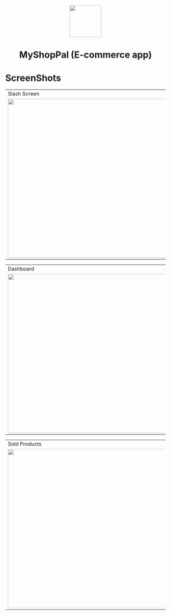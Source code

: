 

<p align="center">
  <img src="https://user-images.githubusercontent.com/81689972/124975747-f7d48080-e04b-11eb-8600-90dc89b3c652.png" width=100/>
  <h1 align="center">MyShopPal (E-commerce app)</h1>

</p>

# ScreenShots

<table>
  <tr>
    <td>Slash Screen</td>
     <td>Login Screen</td>
     <td>Register Screen</td>
  </tr>
  <tr>
    <td><img src="https://user-images.githubusercontent.com/81689972/124970978-4b43d000-e046-11eb-8824-cc1e7c4698ba.jpg" width=500 ></td>
    <td><img src="https://user-images.githubusercontent.com/81689972/124973786-9e6b5200-e049-11eb-86c9-0a5544508207.jpg" width=500 ></td>
    <td><img src="https://user-images.githubusercontent.com/81689972/124971051-5eef3680-e046-11eb-9bb6-48b56f47422c.jpg" width=500 ></td>
  </tr>
 </table>
 
 <table>
  <tr>
    <td>Dashboard</td>
     <td>Products Screen</td>
     <td>Oders Screen</td>
  </tr>
  <tr>
    <td><img src="https://user-images.githubusercontent.com/81689972/124971095-69113500-e046-11eb-99b5-7a818dd73681.jpg" width=500></td>
    <td><img src="https://user-images.githubusercontent.com/81689972/124971125-73333380-e046-11eb-8ca3-3c43cdc817e3.jpg" width=500></td>
    <td><img src="https://user-images.githubusercontent.com/81689972/124971164-7fb78c00-e046-11eb-8f54-3f1330dbc27a.jpg" width=500></td>
  </tr>
 </table>
 
  <table>
  <tr>
    <td>Sold Products</td>
     <td>My Cart</td>
     <td>Checkout Screen</td>
  </tr>
  <tr>
    <td><img src="https://user-images.githubusercontent.com/81689972/124971227-8f36d500-e046-11eb-9033-405d1228f210.jpg" width=500></td>
    <td><img src="https://user-images.githubusercontent.com/81689972/124971266-9bbb2d80-e046-11eb-8716-598b7c312e97.jpg" width=500></td>
    <td><img src="https://user-images.githubusercontent.com/81689972/124971301-a4136880-e046-11eb-8e5d-2b670baf81f0.jpg" width=500></td>
  </tr>
 </table>


